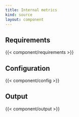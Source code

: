 ```yaml
---
title: Internal metrics
kind: source
layout: component
---
```


## Requirements

{{< component/requirements >}}

## Configuration

{{< component/config >}}

## Output

{{< component/output >}}
